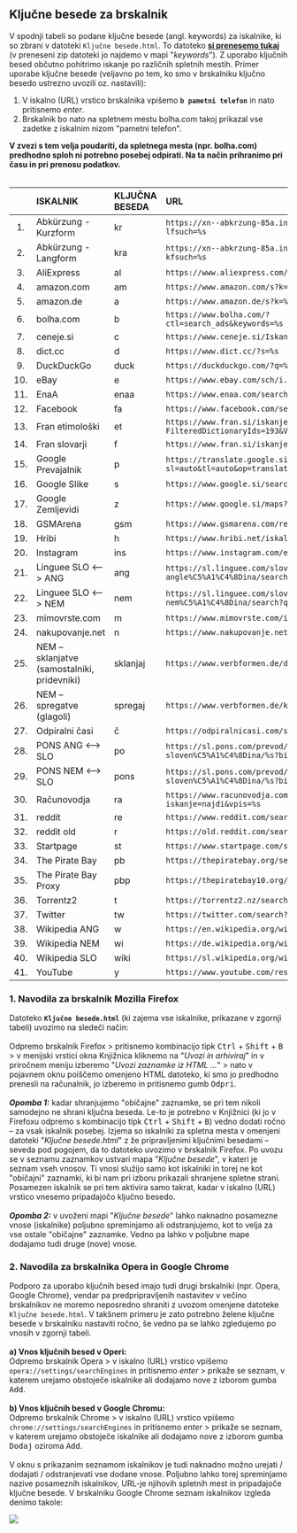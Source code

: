 <h2>Ključne besede za brskalnik</h2>

V spodnji tabeli so podane ključne besede (angl. keywords) za iskalnike, ki so zbrani v datoteki `Ključne besede.html`. To datoteko [**si prenesemo tukaj**](https://github.com/betterwebleon/slovenian-list/archive/master.zip) (v preneseni zip datoteki jo najdemo v mapi "*keywords*"). Z uporabo ključnih besed občutno pohitrimo iskanje po različnih spletnih mestih. Primer uporabe ključne besede (veljavno po tem, ko smo v brskalniku ključno besedo ustrezno uvozili oz. nastavili):

1. V iskalno (URL) vrstico brskalnika vpišemo **`b pametni telefon`** in nato pritisnemo *enter*.
2. Brskalnik bo nato na spletnem mestu bolha.com takoj prikazal vse zadetke z iskalnim nizom "pametni telefon".

**V zvezi s tem velja poudariti, da spletnega mesta (npr. bolha.com) predhodno sploh ni potrebno posebej odpirati. Na ta način prihranimo pri času in pri prenosu podatkov.**<br><br>

|     | ISKALNIK                                     | KLJUČNA BESEDA | URL           |
| :-: | :------------------------------------------- | :------------- | :------------ |
| 1.  | Abkürzung - Kurzform                         | kr             | `https://xn--abkrzung-85a.info/q_liste.html?lfsuch=%s` |
| 2.  | Abkürzung - Langform                         | kra            | `https://xn--abkrzung-85a.info/q_liste.html?kfsuch=%s` |
| 3.  | AliExpress                                   | al             | `https://www.aliexpress.com/w/wholesale-%s.html` |
| 4.  | amazon.com                                   | am             | `https://www.amazon.com/s?k=%s` |
| 5.  | amazon.de                                    | a              | `https://www.amazon.de/s?k=%s` |
| 6.  | bolha.com                                    | b              | `https://www.bolha.com/?ctl=search_ads&keywords=%s` |
| 7.  | ceneje.si                                    | c              | `https://www.ceneje.si/Iskanje/Izdelki?q=%s` |
| 8.  | dict.cc                                      | d              | `https://www.dict.cc/?s=%s` |
| 9.  | DuckDuckGo                                   | duck           | `https://duckduckgo.com/?q=%s&ia=web` |
| 10. | eBay                                         | e              | `https://www.ebay.com/sch/i.html?_nkw=%s` |
| 11. | EnaA                                         | enaa           | `https://www.enaa.com/search?q=%s` |
| 12. | Facebook                                     | fa             | `https://www.facebook.com/search/top?q=%s` |
| 13. | Fran etimološki                              | et             | `https://www.fran.si/iskanje?FilteredDictionaryIds=193&View=1&Query=%s` |
| 14. | Fran slovarji                                | f              | `https://www.fran.si/iskanje?View=1&Query=%s` |
| 15. | Google Prevajalnik                           | p              | `https://translate.google.si/?sl=auto&tl=auto&op=translate&text=%s` |
| 16. | Google Slike                                 | s              | `https://www.google.si/search?q=%s&tbm=isch` |
| 17. | Google Zemljevidi                            | z              | `https://www.google.si/maps?q=%s` |
| 18. | GSMArena                                     | gsm            | `https://www.gsmarena.com/res.php3?sSearch=%s` |
| 19. | Hribi                                        | h              | `https://www.hribi.net/iskalnik.asp?q=%s` |
| 20. | Instagram                                    | ins            | `https://www.instagram.com/explore/tags/%s/` |
| 21. | Linguee SLO <–> ANG                          | ang            | `https://sl.linguee.com/sloven%C5%A1%C4%8Dina-angle%C5%A1%C4%8Dina/search?query=%s` |
| 22. | Linguee SLO <–> NEM                          | nem            | `https://sl.linguee.com/sloven%C5%A1%C4%8Dina-nem%C5%A1%C4%8Dina/search?query=%s` |
| 23. | mimovrste.com                                | m              | `https://www.mimovrste.com/iskanje?s=%s` |
| 24. | nakupovanje.net                              | n              | `https://www.nakupovanje.net/search?q=%s` |
| 25. | NEM – sklanjatve (samostalniki, pridevniki)  | sklanjaj       | `https://www.verbformen.de/deklination/?w=%s` |
| 26. | NEM – spregatve (glagoli)                    | spregaj        | `https://www.verbformen.de/konjugation/?w=%s` |
| 27. | Odpiralni časi                               | č              | `https://odpiralnicasi.com/spots?q=%s` |
| 28. | PONS ANG <–> SLO                             | po             | `https://sl.pons.com/prevod/angle%C5%A1%C4%8Dina-sloven%C5%A1%C4%8Dina/%s?bidir=1` |
| 29. | PONS NEM <–> SLO                             | pons           | `https://sl.pons.com/prevod/nem%C5%A1%C4%8Dina-sloven%C5%A1%C4%8Dina/%s?bidir=1` |
| 30. | Računovodja                                  | ra             | `https://www.racunovodja.com/iskanje.asp?iskanje=najdi&vpis=%s` |
| 31. | reddit                                       | re             | `https://www.reddit.com/search/?q=%s` |
| 32. | reddit old                                   | r              | `https://old.reddit.com/search?q=%s` |
| 33. | Startpage                                    | st             | `https://www.startpage.com/sp/search?query=%s` |
| 34. | The Pirate Bay                               | pb             | `https://thepiratebay.org/search.php?q=%s` |
| 35. | The Pirate Bay Proxy                         | pbp            | `https://thepiratebay10.org/search/%s/0/99/0` |
| 36. | Torrentz2                                    | t              | `https://torrentz2.nz/search?q=%s` |
| 37. | Twitter                                      | tw             | `https://twitter.com/search?q=%s` |
| 38. | Wikipedia ANG                                | w              | `https://en.wikipedia.org/wiki/%s` |
| 39. | Wikipedia NEM                                | wi             | `https://de.wikipedia.org/wiki/%s` |
| 40. | Wikipedia SLO                                | wiki           | `https://sl.wikipedia.org/wiki/%s` |
| 41. | YouTube                                      | y              | `https://www.youtube.com/results?search_query=%s` |

<h3> 1. Navodila za brskalnik Mozilla Firefox</h3>

Datoteko **`Ključne besede.html`** (ki zajema vse iskalnike, prikazane v zgornji tabeli) uvozimo na sledeči način:<br><br>
Odpremo brskalnik Firefox > pritisnemo kombinacijo tipk <kbd>Ctrl</kbd> + <kbd>Shift</kbd> + <kbd>B</kbd> > v menijski vrstici okna Knjižnica kliknemo na "*Uvozi in arhiviraj*" in v priročnem meniju izberemo "*Uvozi zaznamke iz HTML ...*" > nato v pojavnem oknu poiščemo omenjeno HTML datoteko, ki smo jo predhodno prenesli na računalnik, jo izberemo in pritisnemo gumb <kbd>Odpri</kbd>.
<br><br>
<b>*Opomba 1:*</b> kadar shranjujemo "običajne" zaznamke, se pri tem nikoli samodejno ne shrani ključna beseda. Le-to je potrebno v Knjižnici (ki jo v Firefoxu odpremo s kombinacijo tipk <kbd>Ctrl</kbd> + <kbd>Shift</kbd> + <kbd>B</kbd>) vedno dodati ročno – za vsak iskalnik posebej. Izjema so iskalniki za spletna mesta v omenjeni datoteki "*Ključne besede.html*" z že pripravljenimi ključnimi besedami – seveda pod pogojem, da to datoteko uvozimo v brskalnik Firefox. Po uvozu se v seznamu zaznamkov ustvari mapa "*Ključne besede*", v kateri je seznam vseh vnosov. Ti vnosi služijo samo kot iskalniki in torej ne kot "običajni" zaznamki, ki bi nam pri izboru prikazali shranjene spletne strani. Posamezen iskalnik se pri tem aktivira samo takrat, kadar v iskalno (URL) vrstico vnesemo pripadajočo ključno besedo.
<br><br>
<b>*Opomba 2:*</b> v uvoženi mapi "*Ključne besede*" lahko naknadno posamezne vnose (iskalnike) poljubno spreminjamo ali odstranjujemo, kot to velja za vse ostale "običajne" zaznamke. Vedno pa lahko v poljubne mape dodajamo tudi druge (nove) vnose.

<h3> 2. Navodila za brskalnika Opera in Google Chrome</h3>
  
Podporo za uporabo ključnih besed imajo tudi drugi brskalniki (npr. Opera, Google Chrome), vendar pa predpripravljenih nastavitev v večino brskalnikov ne moremo neposredno shraniti z uvozom omenjene datoteke `Ključne besede.html`. V takšnem primeru je zato potrebno želene ključne besede v brskalniku nastaviti ročno, še vedno pa se lahko zgledujemo po vnosih v zgornji tabeli.
<br><br>
**a) Vnos ključnih besed v Operi:**<br>
Odpremo brskalnik Opera > v iskalno (URL) vrstico vpišemo `opera://settings/searchEngines` in pritisnemo *enter* > prikaže se seznam, v katerem urejamo obstoječe iskalnike ali dodajamo nove z izborom gumba <kbd>Add</kbd>.
<br><br>
**b) Vnos ključnih besed v Google Chromu:**<br>
Odpremo brskalnik Chrome > v iskalno (URL) vrstico vpišemo `chrome://settings/searchEngines` in pritisnemo *enter* > prikaže se seznam, v katerem urejamo obstoječe iskalnike ali dodajamo nove z izborom gumba <kbd>Dodaj</kbd> oziroma <kbd>Add</kbd>.
<br><br>
V oknu s prikazanim seznamom iskalnikov je tudi naknadno možno urejati / dodajati / odstranjevati vse dodane vnose. Poljubno lahko torej spreminjamo nazive posameznih iskalnikov, URL-je njihovih spletnih mest in pripadajoče ključne besede. V brskalniku Google Chrome seznam iskalnikov izgleda denimo takole:

<kbd><img src="https://raw.githubusercontent.com/betterwebleon/slovenian-list/master/img/Search_Engines-Chrome.png" /></kbd>
